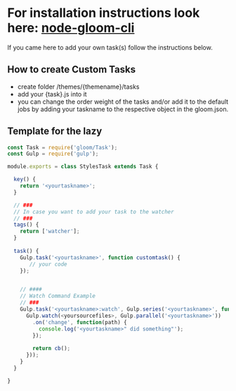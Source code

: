 # For installation instructions look here: [node-gloom-cli](https://github.com/loomgmbh/node-gloom-cli)
If you came here to add your own task(s) follow the instructions below.

## How to create Custom Tasks
- create folder /themes/{themename}/tasks
- add your {task}.js into it
- you can change the order weight of the tasks and/or add it to the default jobs by adding your taskname to the respective object in the gloom.json.
  
## Template for the lazy
```js
const Task = require('gloom/Task');
const Gulp = require('gulp');

module.exports = class StylesTask extends Task {

  key() {
    return '<yourtaskname>';
  }

  // ###
  // In case you want to add your task to the watcher
  // ###
  tags() {
    return ['watcher'];
  }
  
  task() {
    Gulp.task('<yourtaskname>', function customtask() {
       // your code 
    });


    // ####
    // Watch Command Example
    // ###
    Gulp.task('<yourtaskname>:watch', Gulp.series('<yourtaskname>', function <yourtaskname>Watch(cb) {
      Gulp.watch(<yoursourcefiles>, Gulp.parallel('<yourtaskname>'))
        .on('change', function(path) {
          console.log('<yourtaskname>" did something"');
        });
    
        return cb();
      }));
    }
  }

}
```
